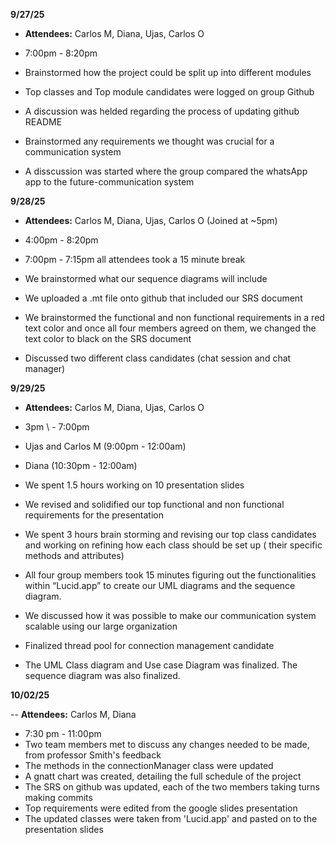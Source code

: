 **9/27/25**

- **Attendees:** Carlos M, Diana, Ujas, Carlos O   
- 7:00pm \- 8:20pm


- Brainstormed how the project could be split up into different modules  
- Top classes and Top module candidates were logged on group Github  
- A discussion was helded regarding the process of updating github README 
- Brainstormed any requirements we thought was crucial for a communication system  
- A disscussion was started where the group compared the whatsApp app to the future-communication system

**9/28/25**

- **Attendees:** Carlos M, Diana, Ujas, Carlos O (Joined at \~5pm)  
- 4:00pm \- 8:20pm   
- 7:00pm \- 7:15pm all attendees took a 15 minute break  


- We brainstormed what our sequence diagrams will include    
- We uploaded a .mt file onto github that included our SRS document   
- We brainstormed the functional and non functional requirements in a red text color and once all four members agreed on them, we changed the text color to black on the SRS document   
- Discussed two different class candidates (chat session and chat manager) 

**9/29/25**

- **Attendees:** Carlos M, Diana, Ujas, Carlos O  
- 3pm \ - 7:00pm   
- Ujas and Carlos M (9:00pm \- 12:00am)   
- Diana (10:30pm \- 12:00am)      


- We spent 1.5 hours working on 10 presentation slides    
- We revised and solidified our top functional and non functional requirements for the presentation  
- We spent 3 hours brain storming and revising our top class candidates and working on refining how each class should be set up ( their specific methods and attributes)   
- All four group members took 15 minutes figuring out the functionalities within “Lucid.app” to create our UML diagrams and the sequence diagram.   
- We discussed how it was possible to make our communication system scalable using our large organization    
- Finalized thread pool for connection management candidate   
- The UML Class diagram and Use case Diagram was finalized. The sequence diagram was also finalized.

**10/02/25**

-- **Attendees:** Carlos M, Diana
- 7:30 pm \- 11:00pm
-  Two team members met to discuss any changes needed to be made, from professor Smith's feedback 
-  The methods in the connectionManager class were updated
-  A gnatt chart was created, detailing the full schedule of the project
-  The SRS on github was updated, each of the two members taking turns making commits
-  Top requirements were edited from the google slides presentation
-  The updated classes were taken from 'Lucid.app' and pasted on to the presentation slides 
